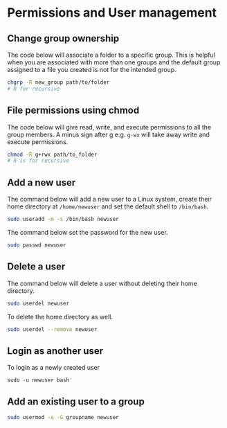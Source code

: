 # Permissions and User management

## Change group ownership

The code below will associate a folder to a specific group.  This is helpful when you are associated with more than one groups and the default group assigned to a file you created is not for the intended group. 

```bash
chgrp -R new_group path/to/folder
# R for recursive
```

## File permissions using chmod

The code below will give read, write, and execute permissions to all the group members. A minus sign after g e.g. `g-wx` will take away write and execute permissions. 
```bash
chmod -R g+rwx path/to_folder
# R is for recursive
```

## Add a new user
The command below will add a new user to a Linux system, create their home directory at `/home/newuser` and set the default shell to `/bin/bash`.

```bash
sudo useradd -m -s /bin/bash newuser
```

The command below set the password for the new user.
```bash
sudo passwd newuser
```

## Delete a user
The command below will delete a user without deleting their home directory.

```bash
sudo userdel newuser
```
 To delete the home directory as well.
 ```bash
 sudo userdel --remove newuser
 ```
## Login as another user
To login as a newly created user
```
sudo -u newuser bash
```

## Add an existing user to a group
```bash
sudo usermod -a -G groupname newuser
```